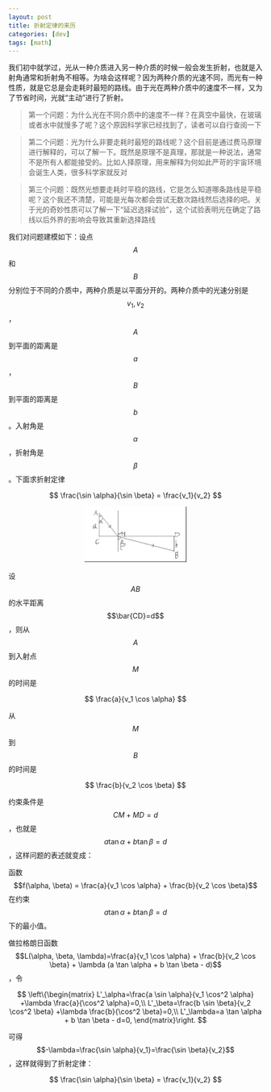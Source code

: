 ```yaml
---
layout: post
title: 折射定律的来历
categories: [dev]
tags: [math]
---
```


我们初中就学过，光从一种介质进入另一种介质的时候一般会发生折射，也就是入射角通常和折射角不相等。为啥会这样呢？因为两种介质的光速不同，而光有一种性质，就是它总是会走耗时最短的路线。由于光在两种介质中的速度不一样，又为了节省时间，光就“主动”进行了折射。

> 第一个问题：为什么光在不同介质中的速度不一样？在真空中最快，在玻璃或者水中就慢多了呢？这个原因科学家已经找到了，读者可以自行查阅一下

> 第二个问题：光为什么非要走耗时最短的路线呢？这个目前是通过费马原理进行解释的，可以了解一下。既然是原理不是真理，那就是一种说法，通常不是所有人都能接受的。比如人择原理，用来解释为何如此严苛的宇宙环境会诞生人类，很多科学家就反对

> 第三个问题：既然光想要走耗时平稳的路线，它是怎么知道哪条路线是平稳呢？这个我还不清楚，可能是光每次都会尝试无数次路线然后选择的吧。关于光的奇妙性质可以了解一下“延迟选择试验”，这个试验表明光在确定了路线以后外界的影响会导致其重新选择路线

我们对问题建模如下：设点
$$A$$
和
$$B$$
分别位于不同的介质中，两种介质是以平面分开的。两种介质中的光速分别是
$$v_1, v_2$$
，
$$A$$
到平面的距离是
$$a$$
，
$$B$$
到平面的距离是
$$b$$
。入射角是
$$\alpha$$
，折射角是
$$\beta$$
。下面求折射定律

$$
\frac{\sin \alpha}{\sin \beta} = \frac{v_1}{v_2}
$$

<div align="center">
<img width="40%" src="/images/post/lightlaw.png">
</div>

设
$$AB$$
的水平距离
$$\bar{CD}=d$$
，则从
$$A$$
到入射点
$$M$$
的时间是

$$
\frac{a}{v_1 \cos \alpha}
$$

从
$$M$$
到
$$B$$
的时间是

$$
\frac{b}{v_2 \cos \beta}
$$

约束条件是$$ CM+MD=d $$，也就是$$a \tan \alpha + b \tan \beta = d$$
，这样问题的表述就变成：

函数
$$f(\alpha, \beta) = \frac{a}{v_1 \cos \alpha} + \frac{b}{v_2 \cos \beta}$$
在约束$$a \tan \alpha + b \tan \beta = d$$下的最小值。

做拉格朗日函数$$L(\alpha, \beta, \lambda)=\frac{a}{v_1 \cos \alpha} + \frac{b}{v_2 \cos \beta} + \lambda (a \tan \alpha + b \tan \beta - d)$$，令

$$
\left\{\begin{matrix}
L'_\alpha=\frac{a \sin \alpha}{v_1 \cos^2 \alpha} +\lambda \frac{a}{\cos^2 \alpha}=0,\\ 
L'_\beta=\frac{b \sin \beta}{v_2 \cos^2 \beta} +\lambda \frac{b}{\cos^2 \beta}=0,\\ 
L'_\lambda=a \tan \alpha + b \tan \beta - d=0,
\end{matrix}\right.
$$

可得$$-\lambda=\frac{\sin \alpha}{v_1}=\frac{\sin \beta}{v_2}$$，这样就得到了折射定律：

$$
\frac{\sin \alpha}{\sin \beta} = \frac{v_1}{v_2}
$$
